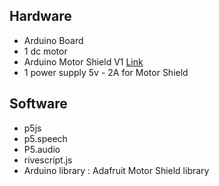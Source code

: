 ## Hardware
* Arduino Board
* 1 dc motor
* Arduino Motor Shield V1 <a href="https://www.adafruit.com/product/81">Link</a>
* 1 power supply 5v - 2A for Motor Shield

## Software
* p5js
* p5.speech
* P5.audio
* rivescript.js
* Arduino library : Adafruit Motor Shield library
